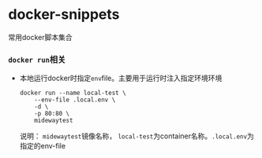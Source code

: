 # docker-snippets
常用docker脚本集合

### `docker run`相关
- 本地运行docker时指定`env`file。主要用于运行时注入指定环境环境

    ```shell
    docker run --name local-test \
        --env-file .local.env \
        -d \
        -p 80:80 \
        midewaytest
    ```

    说明： `midewaytest`镜像名称， `local-test`为container名称。`.local.env`为指定的env-file
